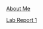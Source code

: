
[About Me](https://shootingdarts.github.io/cse15l-lab-reports/AboutMe.html)

[Lab Report 1](https://shootingdarts.github.io/cse15l-lab-reports/lab-report-1-week-2.html)
